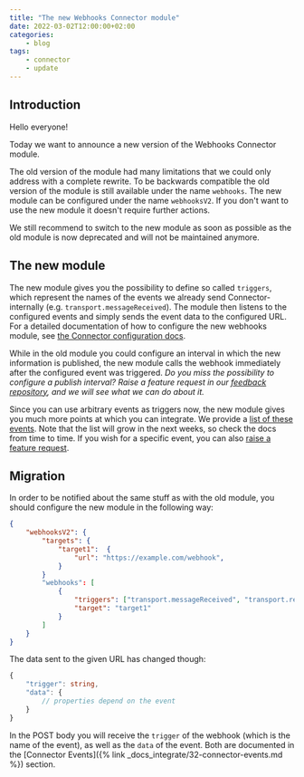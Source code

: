 ```yaml
---
title: "The new Webhooks Connector module"
date: 2022-03-02T12:00:00+02:00
categories:
    - blog
tags:
    - connector
    - update
---
```


## Introduction

Hello everyone!

Today we want to announce a new version of the Webhooks Connector module.

The old version of the module had many limitations that we could only address with a complete rewrite. To be backwards compatible the old version of the module is still available under the name `webhooks`.
The new module can be configured under the name `webhooksV2`.
If you don't want to use the new module it doesn't require further actions.

We still recommend to switch to the new module as soon as possible as the old module is now deprecated and will not be maintained anymore.

## The new module

The new module gives you the possibility to define so called `triggers`, which represent the names of the events we already send Connector-internally (e.g. `transport.messageReceived`). The module then listens to the configured events and simply sends the event data to the configured URL. For a detailed documentation of how to configure the new webhooks module, see [the Connector configuration docs](/integrate/connector-configuration#webhooksv2).

While in the old module you could configure an interval in which the new information is published, the new module calls the webhook immediately after the configured event was triggered.
_Do you miss the possibility to configure a publish interval? Raise a feature request in our [feedback repository](https://github.com/nmshd/nmshd.github.io/issues/new/choose), and we will see what we can do about it._

Since you can use arbitrary events as triggers now, the new module gives you much more points at which you can integrate. We provide a [list of these events](/integrate/connector-events). Note that the list will grow in the next weeks, so check the docs from time to time. If you wish for a specific event, you can also [raise a feature request](https://github.com/nmshd/nmshd.github.io/issues/new/choose).

## Migration

In order to be notified about the same stuff as with the old module, you should configure the new module in the following way:

```json
{
    "webhooksV2": {
        "targets": {
            "target1":  {
                "url": "https://example.com/webhook",
            }
        }
        "webhooks": [
            {
                "triggers": ["transport.messageReceived", "transport.relationshipChanged"],
                "target": "target1"
            }
        ]
    }
}
```

The data sent to the given URL has changed though:

```ts
{
    "trigger": string,
    "data": {
        // properties depend on the event
    }
}
```

In the POST body you will receive the `trigger` of the webhook (which is the name of the event), as well as the `data` of the event. Both are documented in the [Connector Events]({% link _docs_integrate/32-connector-events.md %}) section.
